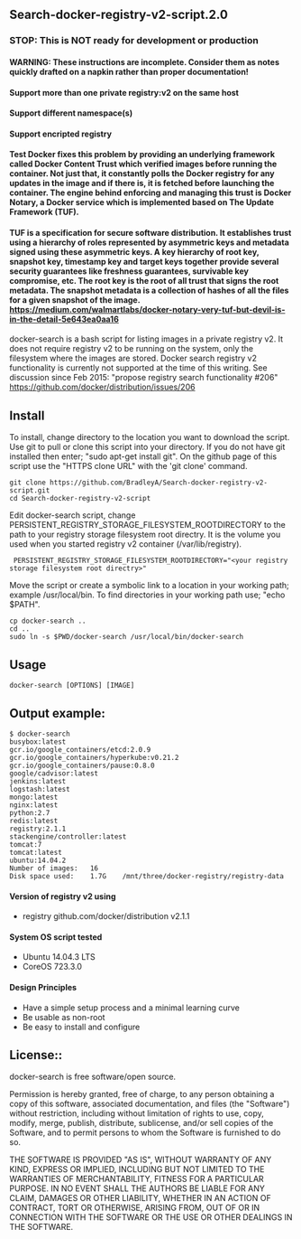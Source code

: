 ## Search-docker-registry-v2-script.2.0

### STOP:  This is NOT ready for development or production
#### WARNING: These instructions are incomplete. Consider them as notes quickly drafted on a napkin rather than proper documentation!

#### Support more than one private registry:v2 on the same host

#### Support different namespace(s)

#### Support encripted registry

#### Test Docker fixes this problem by providing an underlying framework called Docker Content Trust which verified images before running the container. Not just that, it constantly polls the Docker registry for any updates in the image and if there is, it is fetched before launching the container. The engine behind enforcing and managing this trust is Docker Notary, a Docker service which is implemented based on The Update Framework (TUF).

#### TUF is a specification for secure software distribution. It establishes trust using a hierarchy of roles represented by asymmetric keys and metadata signed using these asymmetric keys. A key hierarchy of root key, snapshot key, timestamp key and target keys together provide several security guarantees like freshness guarantees, survivable key compromise, etc. The root key is the root of all trust that signs the root metadata. The snapshot metadata is a collection of hashes of all the files for a given snapshot of the image.   https://medium.com/walmartlabs/docker-notary-very-tuf-but-devil-is-in-the-detail-5e643ea0aa16

docker-search is a bash script for listing images in a private registry v2.  It does not require registry v2 to be running on the system, only the filesystem where the images are stored.  Docker search registry v2 functionality is currently not supported at the time of this writing. See discussion since Feb 2015: "propose registry search functionality #206" https://github.com/docker/distribution/issues/206
## Install
To install, change directory to the location you want to download the script.  Use git to pull or clone this script into your directory.  If you do not have git installed then enter; "sudo apt-get install git".  On the github page of this script use the "HTTPS clone URL" with the 'git clone' command. 

    git clone https://github.com/BradleyA/Search-docker-registry-v2-script.git
    cd Search-docker-registry-v2-script

Edit docker-search script, change PERSISTENT_REGISTRY_STORAGE_FILESYSTEM_ROOTDIRECTORY to the path to your registry storage filesystem root directry.  It is the volume you used when you started registry v2 container (/var/lib/registry).

     PERSISTENT_REGISTRY_STORAGE_FILESYSTEM_ROOTDIRECTORY="<your registry storage filesystem root directry>"

Move the script or create a symbolic link to a location in your working path; example /usr/local/bin. To find directories in your working path use; "echo $PATH".

    cp docker-search ..
    cd ..
    sudo ln -s $PWD/docker-search /usr/local/bin/docker-search

## Usage
    docker-search [OPTIONS] [IMAGE]

## Output example:

    $ docker-search
    busybox:latest
    gcr.io/google_containers/etcd:2.0.9
    gcr.io/google_containers/hyperkube:v0.21.2
    gcr.io/google_containers/pause:0.8.0
    google/cadvisor:latest
    jenkins:latest
    logstash:latest
    mongo:latest
    nginx:latest
    python:2.7
    redis:latest
    registry:2.1.1
    stackengine/controller:latest
    tomcat:7
    tomcat:latest
    ubuntu:14.04.2
    Number of images:   16
    Disk space used:    1.7G    /mnt/three/docker-registry/registry-data

#### Version of registry v2 using
 * registry github.com/docker/distribution v2.1.1

#### System OS script tested
 * Ubuntu 14.04.3 LTS
 * CoreOS 723.3.0

#### Design Principles
 * Have a simple setup process and a minimal learning curve
 * Be usable as non-root
 * Be easy to install and configure

## License::
docker-search is free software/open source.

Permission is hereby granted, free of charge, to any person obtaining a copy of this software, associated documentation, and files (the "Software") without restriction, including without limitation of rights to use, copy, modify, merge, publish, distribute, sublicense, and/or sell copies of the Software, and to permit persons to whom the Software is furnished to do so.

THE SOFTWARE IS PROVIDED "AS IS", WITHOUT WARRANTY OF ANY KIND, EXPRESS OR IMPLIED, INCLUDING BUT NOT LIMITED TO THE WARRANTIES OF MERCHANTABILITY, FITNESS FOR A PARTICULAR PURPOSE. IN NO EVENT SHALL THE AUTHORS BE LIABLE FOR ANY CLAIM, DAMAGES OR OTHER LIABILITY, WHETHER IN AN ACTION OF CONTRACT, TORT OR OTHERWISE, ARISING FROM, OUT OF OR IN CONNECTION WITH THE SOFTWARE OR THE USE OR OTHER DEALINGS IN THE SOFTWARE.

